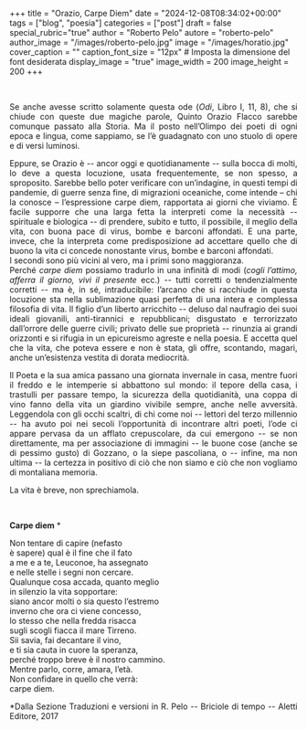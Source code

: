+++
title = "Orazio, Carpe Diem"
date = "2024-12-08T08:34:02+00:00"
tags = ["blog", "poesia"]
categories = ["post"]
draft = false
special_rubric="true"
author = "Roberto Pelo"
autore = "roberto-pelo"
author_image = "/images/roberto-pelo.jpg"
image = "/images/horatio.jpg"
cover_caption = ""
caption_font_size = "12px"  # Imposta la dimensione del font desiderata
display_image = "true"
image_width = 200
image_height = 200
+++

<div style="text-align: justify">


<br>

Se anche avesse scritto solamente questa ode (*Odi*, Libro I, 11, 8), che si chiude con queste due magiche parole, Quinto Orazio Flacco sarebbe comunque passato alla Storia. Ma il posto nell’Olimpo dei poeti di ogni epoca e lingua, come sappiamo, se l’è guadagnato con uno stuolo di opere e di versi luminosi.

Eppure, se Orazio è -- ancor oggi e quotidianamente -- sulla bocca di molti, lo deve a questa locuzione, usata frequentemente, se non spesso, a sproposito. Sarebbe bello poter verificare con un’indagine, in questi tempi di pandemie, di guerre senza fine, di migrazioni oceaniche, come intende – chi la conosce – l’espressione carpe diem, rapportata ai giorni che viviamo. È facile supporre che una larga fetta la interpreti come la necessità -- spirituale e biologica -- di prendere, subito e tutto, il possibile, il meglio della vita, con buona pace di virus, bombe e barconi affondati. E una parte, invece, che la interpreta come predisposizione ad accettare quello che di buono la vita ci concede nonostante virus, bombe e barconi affondati.  
I secondi sono più vicini al vero, ma i primi sono maggioranza.  
Perché *carpe diem* possiamo tradurlo in una infinità di modi (*cogli l’attimo, afferra il giorno, vivi il presente* ecc.) -- tutti corretti o tendenzialmente corretti -- ma è, in sé, intraducibile: l’arcano che si racchiude in questa locuzione sta nella sublimazione quasi perfetta di una intera e complessa filosofia di vita. Il figlio d’un liberto arricchito -- deluso dal naufragio dei suoi ideali giovanili, anti-tirannici e repubblicani; disgustato e terrorizzato dall’orrore delle guerre civili; privato delle sue proprietà -- rinunzia ai grandi orizzonti e si rifugia in un epicureismo agreste e nella poesia. E accetta quel che la vita, che poteva essere e non è stata, gli offre, scontando, magari, anche un’esistenza vestita di dorata mediocrità.  

Il Poeta e la sua amica passano una giornata invernale in casa, mentre fuori il freddo e le intemperie si abbattono sul mondo: il tepore della casa, i trastulli per passare tempo, la sicurezza della quotidianità, una coppa di vino fanno della vita un giardino vivibile sempre, anche nelle avversità.
Leggendola con gli occhi scaltri, di chi come noi -- lettori del terzo millennio -- ha avuto poi nei secoli l’opportunità di incontrare altri poeti, l’ode ci appare pervasa da un afflato crepuscolare, da cui emergono -- se non direttamente, ma per associazione di immagini -- le buone cose (anche se di pessimo gusto) di Gozzano, o la siepe pascoliana, o -- infine, ma non ultima -- la certezza in positivo di ciò che non siamo e ciò che non vogliamo di montaliana memoria.  

La vita è breve, non sprechiamola.



<br>

**Carpe diem** *

Non tentare di capire (nefasto  
è sapere) qual è il fine che il fato  
a me e a te, Leuconoe, ha assegnato  
e nelle stelle i segni non cercare.  
Qualunque cosa accada, quanto meglio  
in silenzio la vita sopportare:  
siano ancor molti o sia questo l’estremo  
inverno che ora ci viene concesso,  
lo stesso che nella fredda risacca  
sugli scogli fiacca il mare Tirreno.  
Sii savia, fai decantare il vino,  
e ti sia cauta in cuore la speranza,  
perché troppo breve è il nostro cammino.  
Mentre parlo, corre, amara, l’età.  
Non confidare in quello che verrà:  
carpe diem.  


*Dalla Sezione Traduzioni e versioni in R. Pelo -- Briciole di tempo -- Aletti Editore, 2017
